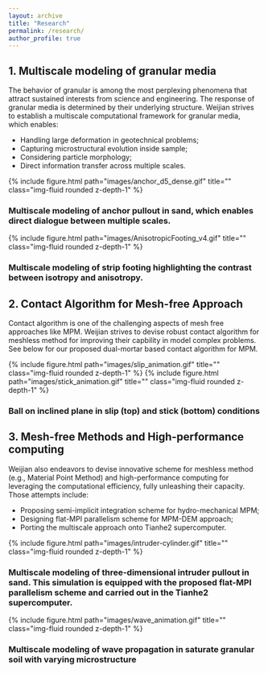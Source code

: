 ```yaml
---
layout: archive
title: "Research"
permalink: /research/
author_profile: true
---
```


## 1. Multiscale modeling of granular media

The behavior of granular is among the most perplexing phenomena that attract sustained interests from science and engineering. The response of granular media is determined by their underlying structure. Weijian strives to establish a multiscale computational framework for granular media, which enables:

* Handling large deformation in geotechnical problems;
* Capturing microstructural evolution inside sample;
* Considering particle morphology;
* Direct information transfer across multiple scales.

<div class="row justify-content-sm-center">
    <div class="col-sm mt-3 mt-md-0" style="max-width: 750px; margin: auto;"> 
        {% include figure.html path="images/anchor_d5_dense.gif" title="" class="img-fluid rounded z-depth-1" %}
        <div class="caption center">
            <h3>Multiscale modeling of anchor pullout in sand, which enables direct dialogue between multiple scales.</h3>
        </div>
    </div>
</div>

<div class="row justify-content-sm-center">
    <div class="col-sm-3 mt-3 mt-md-0" style="max-width: 750px; margin: auto;"> 
        {% include figure.html path="images/AnisotropicFooting_v4.gif" title="" class="img-fluid rounded z-depth-1" %}
        <div class="caption center">
            <h3>Multiscale modeling of strip footing highlighting the contrast between isotropy and anisotropy.</h3>
        </div>
    </div>
</div>

## 2. Contact Algorithm for Mesh-free Approach

Contact algorithm is one of the challenging aspects of mesh free approaches like MPM. Weijian strives to devise robust contact algorithm for meshless method for improving their capbility in model complex problems. See below for our proposed dual-mortar based contact algorithm for MPM.


<div class="row">
    <div class="col-sm mt-3 mt-md-0" style="max-width: 750px; margin: auto;"> 
        {% include figure.html path="images/slip_animation.gif" title="" class="img-fluid rounded z-depth-1" %}
        {% include figure.html path="images/stick_animation.gif" title="" class="img-fluid rounded z-depth-1" %}
    <div class="caption center">
        <h3>Ball on inclined plane in slip (top) and stick (bottom) conditions</h3>
    </div>
</div>
</div>



## 3. Mesh-free Methods and High-performance computing

Weijian also endeavors to devise innovative scheme for meshless method (e.g., Material Point Method) and high-performance computing for leveraging the computational efficiency, fully unleashing their capacity. Those attempts include:

* Proposing semi-implicit integration scheme for hydro-mechanical MPM;
* Designing flat-MPI parallelism scheme for MPM-DEM approach;
* Porting the multiscale approach onto Tianhe2 supercomputer.

<div class="row justify-content-sm-center">
    <div class="col-sm mt-3 mt-md-0" style="max-width: 750px; margin: auto;"> 
        {% include figure.html path="images/intruder-cylinder.gif" title="" class="img-fluid rounded z-depth-1" %}
        <div class="caption center">
            <h3>Multiscale modeling of three-dimensional intruder pullout in sand. This simulation is equipped with the proposed flat-MPI parallelism scheme and carried out in the Tianhe2 supercomputer.</h3>
        </div>
    </div>
</div>

<div class="row justify-content-sm-center">
    <div class="col-sm mt-3 mt-md-0" style="max-width: 750px; margin: auto;"> 
        {% include figure.html path="images/wave_animation.gif" title="" class="img-fluid rounded z-depth-1" %}
        <div class="caption center">
            <h3>Multiscale modeling of wave propagation in saturate granular soil with varying microstructure</h3>
        </div>
    </div>
</div>